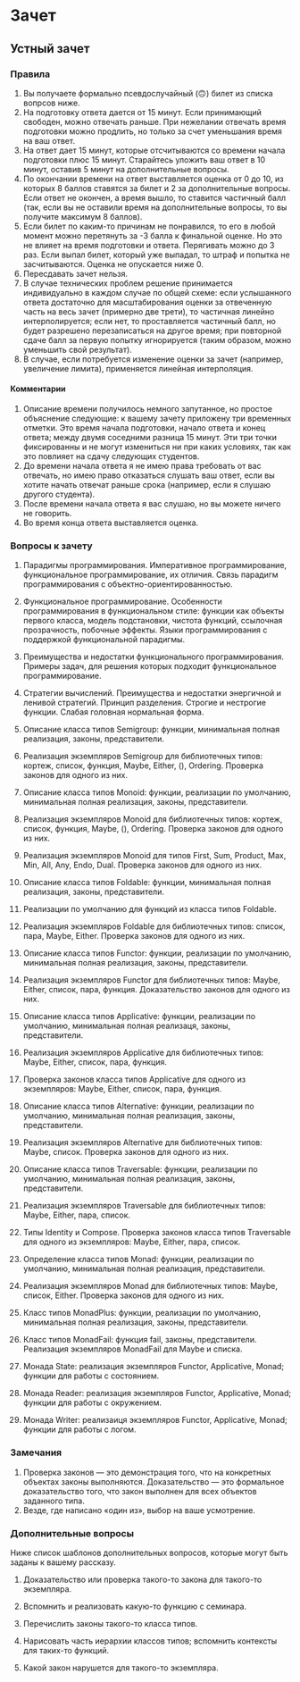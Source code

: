# Зачет

## Устный зачет

### Правила

1. Вы получаете формально псевдослучайный (:upside_down_face:) билет из списка вопрсов ниже.
1. На подготовку ответа дается от 15 минут. Если принимающий свободен, можно отвечать раньше. При нежелании отвечать время подготовки можно продлить, но только за счет уменьшания время на ваш ответ.
1. На ответ дает 15 минут, которые отсчитываются со времени начала подготовки плюс 15 минут. Старайтесь уложить ваш ответ в 10 минут, оставив 5 минут на дополнительные вопросы.
1. По окончании времени на ответ выставляется оценка от 0 до 10, из которых 8 баллов ставятся за билет и 2 за дополнительные вопросы. Если ответ не окончен, а время вышло, то ставится частичный балл (так, если вы не оставили время на дополнительные вопросы, то вы получите максимум 8 баллов).
1. Если билет по каким-то причинам не понравился, то его в любой момент можно перетянуть за -3 балла к финальной оценке. Но это не влияет на время подготовки и ответа. Перягивать можно до 3 раз. Если выпал билет, который уже выпадал, то штраф и попытка не засчитываются. Оценка не опускается ниже 0.
1. Пересдавать зачет нельзя.
1. В случае технических проблем решение принимается индивидуально в каждом случае по общей схеме: если услышанного ответа достаточно для масштабирования оценки за отвеченную часть на весь зачет (примерно две трети), то частичная линейно интерполируется; если нет, то проставляется частичный балл, но будет разрешено перезаписаться на другое время; при повторной сдаче балл за первую попытку игнорируется (таким образом, можно уменьшить свой результат).
1. В случае, если потребуется изменение оценки за зачет (например, увеличение лимита), применяется линейная интерполяция.

#### Комментарии

1. Описание времени получилось немного запутанное, но простое объяснение следующие: к вашему зачету приложену три временных отметки. Это время начала подготовки, начало ответа и конец ответа; между двумя соседними разница 15 минут. Эти три точки фиксированны и не могут измениться ни при каких условиях, так как это повлияет на сдачу следующих студентов.
1. До времени начала ответа я не имею права требовать от вас отвечать, но имею право отказаться слушать ваш ответ, если вы хотите начать отвечат раньше срока (например, если я слушаю другого студента).
1. После времени начала ответа я вас слушаю, но вы можете ничего не говорить.
1. Во время конца ответа выставляется оценка.

### Вопросы к зачету

1. Парадигмы программирования. Императивное программирование, функциональное программирование, их отличия. Связь парадигм программирования с объектно-ориентированностью. 

1. Функциональное программирование. Особенности программирования в функциональном стиле: функции как объекты первого класса, модель подстановки, чистота функций, ссылочная прозрачность, побочные эффекты. Языки программирования с поддержкой функциональной парадигмы.

1. Преимущества и недостатки функционального программирования. Примеры задач, для решения которых подходит функциональное программирование.

1. Стратегии вычислений. Преимущества и недостатки энергичной и ленивой стратегий. Принцип разделения. Строгие и нестрогие функции. Слабая головная нормальная форма.

1. Описание класса типов Semigroup: функции, минимальная полная реализация, законы, представители.

1. Реализация экземпляров Semigroup для библиотечных типов: кортеж, список, функция, Maybe, Either, (), Ordering. Проверка законов для одного из них.

1. Описание класса типов Monoid: функции, реализации по умолчанию, минимальная полная реализация, законы, представители.

1. Реализация экземпляров Monoid для библиотечных типов: кортеж, список, функция, Maybe, (), Ordering. Проверка законов для одного из них.

1. Реализация экземпляров Monoid для типов First, Sum, Product, Max, Min, All, Any, Endo, Dual. Проверка законов для одного из них.

1. Описание класса типов Foldable: функции, минимальная полная реализация, законы, представители.

1. Реализации по умолчанию для функций из класса типов Foldable.

1. Реализация экземпляров Foldable для библиотечных типов: список, пара, Maybe, Either. Проверка законов для одного из них.

1. Описание класса типов Functor: функции, реализации по умолчанию, минимальная полная реализация, законы, представители.

1. Реализация экземпляров Functor для библиотечных типов: Maybe, Either, список, пара, функция. Доказательство законов для одного из них.

1. Описание класса типов Applicative: функции, реализации по умолчанию, минимальная полная реализаця, законы, представители.

1. Реализация экземпляров Applicative для библиотечных типов: Maybe, Either, список, пара, функция.

1. Проверка законов класса типов Applicative для одного из экземпляров: Maybe, Either, список, пара, функция.

1. Описание класса типов Alternative: функции, реализации по умолчанию, минимальная полная реализация, законы, представители.

1. Реализация экземпляров Alternative для библиотечных типов: Maybe, список. Проверка законов для одного из них.

1. Описание класса типов Traversable: функции, реализации по умолчанию, минимальная полная реализация, законы, представители.

1. Реализация экземпляров Traversable для библиотечных типов: Maybe, Either, пара, список.

1. Типы Identity и Compose. Проверка законов класса типов Traversable для одного из экземпляров: Maybe, Either, пара, список.

1. Определение класса типов Monad: функции, реализации по умолчанию, минимальная полная реализация, представители. 

1. Реализация экземпляров Monad для библиотечных типов: Maybe, список, Either. Проверка законов для одного из них.

1. Класс типов MonadPlus: функции, реализации по умолчанию, минимальная полная реализация, законы, представители.

1. Класс типов MonadFail: функция fail, законы, представители. Реализация экземпляров MonadFail для Maybe и списка.

1. Монада State: реализация экземпляров Functor, Applicative, Monad; функции для работы с состоянием.

1. Монада Reader: реализация экземпляров Functor, Applicative, Monad; функции для работы с окружением.

1. Монада Writer: реализаиця экземпляров Functor, Applicative, Monad; функции для работы с логом.

### Замечания

1. Проверка законов — это демонстрация того, что на конкретных объектах законы выполняются. Доказательство — это формальное доказательство того, что закон выполнен для всех объектов заданного типа.
1. Везде, где написано «один из», выбор на ваше усмотрение.

### Дополнительные вопросы

Ниже список шаблонов дополнительных вопросов, которые могут быть заданы к вашему рассказу.

1. Доказательство или проверка такого-то закона для такого-то экземпляра.

1. Вспомнить и реализовать какую-то функцию с семинара.

1. Перечислить законы такого-то класса типов.

1. Нарисовать часть иерархии классов типов; вспомнить контексты для таких-то функций.

1. Какой закон нарушется для такого-то экземпляра.
